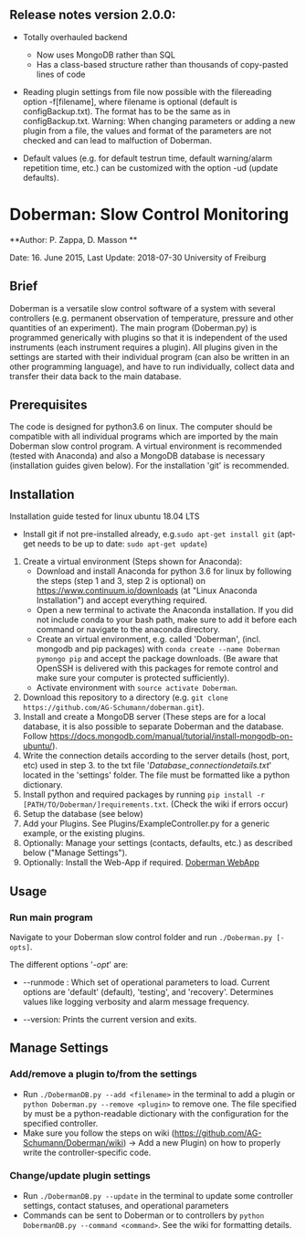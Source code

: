 ## Release notes version 2.0.0: ##
* Totally overhauled backend
  * Now uses MongoDB rather than SQL
  * Has a class-based structure rather than thousands of copy-pasted lines of code

* Reading plugin settings from file now possible with the filereading option -f[filename], where filename is optional (default is configBackup.txt). The format has to be the same as in configBackup.txt. Warning: When changing parameters or adding a new plugin from a file, the values and format of the parameters are not checked and can lead to malfuction of Doberman.

* Default values (e.g. for default testrun time, default warning/alarm repetition time, etc.) can be customized with the option -ud (update defaults).

# Doberman: Slow Control Monitoring #

**Author: P. Zappa, D. Masson **

Date: 16. June 2015, Last Update: 2018-07-30
University of Freiburg

## Brief ##

Doberman is a versatile slow control software of a system with several controllers (e.g. permanent observation of temperature, pressure and other quantities of an experiment). The main program (Doberman.py) is programmed generically with plugins so that it is independent of the used instruments (each instrument requires a plugin). All plugins given in the settings are started with their individual program (can also be written in an other programming language), and have to run individually, collect data and transfer their data back to the main database.

## Prerequisites ##

The code is designed for python3.6 on linux. The computer should be compatible with all individual programs which are imported by the main Doberman slow control program. A virtual environment is recommended (tested with Anaconda) and also a MongoDB database is necessary (installation guides given below). For the installation 'git' is recommended.

## Installation ##
Installation guide tested for linux ubuntu 18.04 LTS

* Install git if not pre-installed already, e.g.`sudo apt-get install git` (apt-get needs to be up to date: `sudo apt-get update`)

1. Create a virtual environment (Steps shown for Anaconda):
     * Download and install Anaconda for python 3.6 for linux by following the steps (step 1 and 3, step 2 is optional) on https://www.continuum.io/downloads (at "Linux Anaconda Installation") and accept everything required.
     * Open a new terminal to activate the Anaconda installation. If you did not include conda to your bash path, make sure to add it before each command or navigate to the anaconda directory.
     * Create an virtual environment, e.g. called 'Doberman', (incl. mongodb and pip packages) with `conda create --name Doberman pymongo pip` and accept the package downloads. (Be aware that OpenSSH is delivered with this packages for remote control and make sure your computer is protected sufficiently).
     * Activate environment with `source activate Doberman`.
2.  Download this repository to a directory (e.g. `git clone https://github.com/AG-Schumann/doberman.git`).
3.  Install and create a MongoDB server (These steps are for a local database, it is also possible to separate Doberman and the database. Follow https://docs.mongodb.com/manual/tutorial/install-mongodb-on-ubuntu/).
4. Write the connection details according to the server details (host, port, etc) used in step 3. to the txt file '*Database_connectiondetails.txt*' located in the 'settings' folder. The file must be formatted like a python dictionary.
5. Install python and required packages by running `pip install -r [PATH/TO/Doberman/]requirements.txt`. (Check the wiki if errors occur)
6. Setup the database (see below)
7. Add your Plugins. See Plugins/ExampleController.py for a generic example, or the existing plugins.
8. Optionally: Manage your settings (contacts, defaults, etc.) as described below ("Manage Settings").
9. Optionally: Install the Web-App if required. [Doberman WebApp](https://github.com/AG-Schumann/webapp)
## Usage ##

### Run main program ###
Navigate to your Doberman slow control folder and run `./Doberman.py [-opts]`.

The different options '*-opt*' are:

* --runmode <runmode>: Which set of operational parameters to load. Current options are 'default' (default), 'testing', and 'recovery'. Determines values like logging verbosity and alarm message frequency.

* --version: Prints the current version and exits.

## Manage Settings ##
### Add/remove a plugin to/from the settings ###
* Run `./DobermanDB.py --add <filename>` in the terminal to add a plugin or `python Doberman.py --remove <plugin>` to remove one. The file specified by <filename> must be a python-readable dictionary with the configuration for the specified controller.
* Make sure you follow the steps on wiki (https://github.com/AG-Schumann/Doberman/wiki) -> Add a new Plugin) on how to properly write the controller-specific code.

### Change/update plugin settings ###
* Run `./DobermanDB.py --update` in the terminal to update some controller settings, contact statuses, and operational parameters
* Commands can be sent to Doberman or to controllers by `python DobermanDB.py --command <command>`. See the wiki for formatting details.
